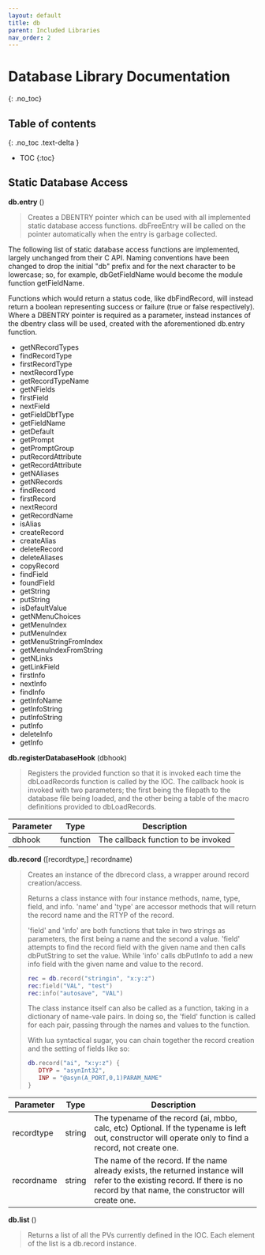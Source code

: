 ```yaml
---
layout: default
title: db
parent: Included Libraries
nav_order: 2
---
```



# Database Library Documentation
{: .no_toc}

## Table of contents
{: .no_toc .text-delta }

- TOC
{:toc}


Static Database Access
----------------------

**db.entry** ()

>Creates a DBENTRY pointer which can be used with all implemented static database 
>access functions. dbFreeEntry will be called on the pointer automatically when the 
>entry is garbage collected.


The following list of static database access functions are implemented, largely unchanged from their
C API. Naming conventions have been changed to drop the initial "db" prefix and for the next character
to be lowercase; so, for example, dbGetFieldName would become the module function getFieldName. 

Functions which would return a status code, like dbFindRecord, will instead return a boolean representing
success or failure (true or false respectively). Where a DBENTRY pointer is required as a parameter, instead
instances of the dbentry class will be used, created with the aforementioned db.entry function.

* getNRecordTypes
* findRecordType
* firstRecordType
* nextRecordType
* getRecordTypeName
* getNFields
* firstField
* nextField
* getFieldDbfType
* getFieldName
* getDefault
* getPrompt
* getPromptGroup
* putRecordAttribute
* getRecordAttribute
* getNAliases
* getNRecords
* findRecord
* firstRecord
* nextRecord
* getRecordName
* isAlias
* createRecord
* createAlias
* deleteRecord
* deleteAliases
* copyRecord
* findField
* foundField
* getString
* putString
* isDefaultValue
* getNMenuChoices
* getMenuIndex
* putMenuIndex
* getMenuStringFromIndex
* getMenuIndexFromString
* getNLinks
* getLinkField
* firstInfo
* nextInfo
* findInfo
* getInfoName
* getInfoString
* putInfoString
* putInfo
* deleteInfo
* getInfo



**db.registerDatabaseHook** (dbhook)
  
>Registers the provided function so that it is invoked each time the dbLoadRecords 
>function is called by the IOC. The callback hook is invoked with two parameters;
>the first being the filepath to the database file being loaded, and the other 
>being a table of the macro definitions provided to dbLoadRecords.

| Parameter | Type | Description |
| - | - | - | 
| dbhook  |  function |  The callback function to be invoked |


**db.record** ([recordtype,] recordname)

>Creates an instance of the dbrecord class, a wrapper around record creation/access.
>
>Returns a class instance with four instance methods, name, type, field, and info. 
>'name' and 'type' are accessor methods that will return the record name and the
>RTYP of the record. 
>
>'field' and 'info' are both functions that take in two strings as parameters, the 
>first being a name and the second a value. 'field' attempts to find the record 
>field with the given name and then calls dbPutString to set the value. While 'info' 
>calls dbPutInfo to add a new info field with the given name and value to the record.
>
>```lua
>rec = db.record("stringin", "x:y:z")
>rec:field("VAL", "test")
>rec:info("autosave", "VAL")
>```
>
>The class instance itself can also be called as a function, taking in a dictionary
>of name-vale pairs. In doing so, the 'field' function is called for each pair, 
>passing through the names and values to the function.
>
>With lua syntactical sugar, you can chain together the record creation and the
>setting of fields like so:
>
>```lua
>db.record("ai", "x:y:z") {
>    DTYP = "asynInt32",
>    INP = "@asyn(A_PORT,0,1)PARAM_NAME"
>}
>```

| Parameter | Type | Description |
| - | - | - |
| recordtype  | string | The typename of the record (ai, mbbo, calc, etc) Optional. If the typename is left out, constructor will operate only to find a record, not create one. |
| recordname  | string | The name of the record. If the name already exists, the returned instance will refer to the existing record. If there is no record by that name, the constructor will create one. |


**db.list** ()

>Returns a list of all the PVs currently defined in the IOC. Each element of the
>list is a db.record instance.
